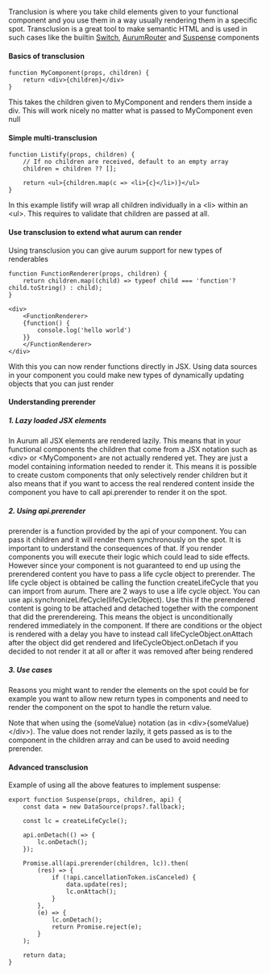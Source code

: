 Tranclusion is where you take child elements given to your functional component and you use them in a way usually rendering them in a specific spot. Transclusion is a great tool to make semantic HTML and is used in such cases like the builtin [Switch](#/getting_started/switches), [AurumRouter](#/getting_started/router) and [Suspense](#/getting_started/suspense) components

#### Basics of transclusion

```
function MyComponent(props, children) {
    return <div>{children}</div>
}
```

This takes the children given to MyComponent and renders them inside a div. This will work nicely no matter what is passed to MyComponent even null

#### Simple multi-transclusion

```
function Listify(props, children) {
    // If no children are received, default to an empty array
    children = children ?? [];

    return <ul>{children.map(c => <li>{c}</li>)}</ul>
}
```

In this example listify will wrap all children individually in a \<li> within an \<ul>. This requires to validate that children are passed at all.

#### Use transclusion to extend what aurum can render

Using transclusion you can give aurum support for new types of renderables

```
function FunctionRenderer(props, children) {
    return children.map((child) => typeof child === 'function'? child.toString() : child);
}

<div>
    <FunctionRenderer>
    {function() {
        console.log('hello world')
    }}
    </FunctionRenderer>
</div>

```
With this you can now render functions directly in JSX. Using data sources in your component you could make new types of dynamically updating objects that you can just render

#### Understanding prerender

##### 1. Lazy loaded JSX elements
In Aurum all JSX elements are rendered lazily. This means that in your functional components the children that come from a JSX notation such as \<div></div> or \<MyComponent></MyComponent> are not actually rendered yet. They are just a model containing information needed to render it.
This means it is possible to create custom components that only selectively render children but it also means that if you want to access the real rendered content inside the component you have to call api.prerender to render it on the spot.

##### 2. Using api.prerender
prerender is a function provided by the api of your component. You can pass it children and it will render them synchronously on the spot. It is important to understand the consequences of that. If you render components you will execute their logic which could lead to side effects. However since your component is not guaranteed to end up using the prerendered content you have to pass a life cycle object to prerender. The life cycle object is obtained be calling the function createLifeCycle that you can import from aurum. There are 2 ways to use a life cycle object. You can use api.synchronizeLifeCycle(lifeCycleObject). Use this if the prerendered content is going to be attached and detached together with the component that did the prerendereing. This means the object is unconditionally rendered immediately in the component. If there are conditions or the object is rendered with a delay you have to instead call lifeCycleObject.onAttach after the object did get rendered and lifeCycleObject.onDetach if you decided to not render it at all or after it was removed after being rendered

##### 3. Use cases
Reasons you might want to render the elements on the spot could be for example you want to allow new return types in components and need to render the component on the spot to handle the return value.

Note that when using the {someValue} notation (as in \<div>{someValue}\</div>). The value does not render lazily, it gets passed as is to the component in the children array and can be used to avoid needing prerender.

#### Advanced transclusion
Example of using all the above features to implement suspense:
```
export function Suspense(props, children, api) {
	const data = new DataSource(props?.fallback);

	const lc = createLifeCycle();

	api.onDetach(() => {
		lc.onDetach();
	});

	Promise.all(api.prerender(children, lc)).then(
		(res) => {
			if (!api.cancellationToken.isCanceled) {
				data.update(res);
				lc.onAttach();
			}
		},
		(e) => {
			lc.onDetach();
			return Promise.reject(e);
		}
	);

	return data;
}
```